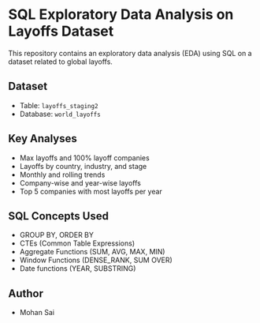 # SQL Exploratory Data Analysis on Layoffs Dataset

This repository contains an exploratory data analysis (EDA) using SQL on a dataset related to global layoffs.

## Dataset
- Table: `layoffs_staging2`
- Database: `world_layoffs`

## Key Analyses
- Max layoffs and 100% layoff companies
- Layoffs by country, industry, and stage
- Monthly and rolling trends
- Company-wise and year-wise layoffs
- Top 5 companies with most layoffs per year

## SQL Concepts Used
- GROUP BY, ORDER BY
- CTEs (Common Table Expressions)
- Aggregate Functions (SUM, AVG, MAX, MIN)
- Window Functions (DENSE_RANK, SUM OVER)
- Date functions (YEAR, SUBSTRING)

## Author
- Mohan Sai

